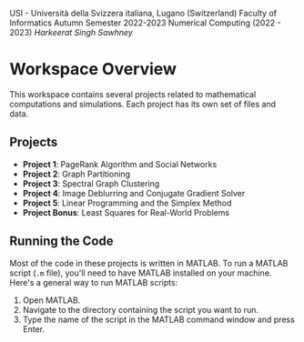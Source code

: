 USI - Università della Svizzera italiana, Lugano (Switzerland)
Faculty of Informatics
Autumn Semester 2022-2023
Numerical Computing (2022 - 2023)
*Harkeerat Singh Sawhney*

# Workspace Overview

This workspace contains several projects related to mathematical computations and simulations. Each project has its own set of files and data.

## Projects

- **Project 1**: PageRank Algorithm and Social Networks
- **Project 2**: Graph Partitioning
- **Project 3**: Spectral Graph Clustering
- **Project 4**: Image Deblurring and Conjugate Gradient Solver
- **Project 5**: Linear Programming and the Simplex Method
- **Project Bonus**: Least Squares for Real-World Problems

## Running the Code

Most of the code in these projects is written in MATLAB. To run a MATLAB script (`.m` file), you'll need to have MATLAB installed on your machine. Here's a general way to run MATLAB scripts:

1. Open MATLAB.
2. Navigate to the directory containing the script you want to run.
3. Type the name of the script in the MATLAB command window and press Enter.
